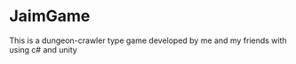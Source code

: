 # JaimGame
This is a dungeon-crawler type game developed by me and my friends with using c# and unity
